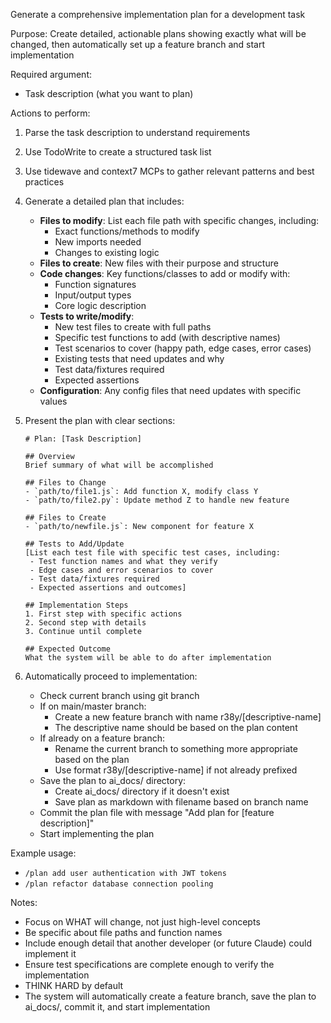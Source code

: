 Generate a comprehensive implementation plan for a development task

Purpose: Create detailed, actionable plans showing exactly what will be changed, then automatically set up a feature branch and start implementation

Required argument:

- Task description (what you want to plan)

Actions to perform:

1. Parse the task description to understand requirements
2. Use TodoWrite to create a structured task list
3. Use tidewave and context7 MCPs to gather relevant patterns and best practices
4. Generate a detailed plan that includes:
   - **Files to modify**: List each file path with specific changes, including:
     - Exact functions/methods to modify
     - New imports needed
     - Changes to existing logic
   - **Files to create**: New files with their purpose and structure
   - **Code changes**: Key functions/classes to add or modify with:
     - Function signatures
     - Input/output types
     - Core logic description
   - **Tests to write/modify**:
     - New test files to create with full paths
     - Specific test functions to add (with descriptive names)
     - Test scenarios to cover (happy path, edge cases, error cases)
     - Existing tests that need updates and why
     - Test data/fixtures required
     - Expected assertions
   - **Configuration**: Any config files that need updates with specific values
5. Present the plan with clear sections:

   ```
   # Plan: [Task Description]

   ## Overview
   Brief summary of what will be accomplished

   ## Files to Change
   - `path/to/file1.js`: Add function X, modify class Y
   - `path/to/file2.py`: Update method Z to handle new feature

   ## Files to Create
   - `path/to/newfile.js`: New component for feature X

   ## Tests to Add/Update
   [List each test file with specific test cases, including:
    - Test function names and what they verify
    - Edge cases and error scenarios to cover
    - Test data/fixtures required
    - Expected assertions and outcomes]

   ## Implementation Steps
   1. First step with specific actions
   2. Second step with details
   3. Continue until complete

   ## Expected Outcome
   What the system will be able to do after implementation
   ```

6. Automatically proceed to implementation:
   - Check current branch using git branch
   - If on main/master branch:
     - Create a new feature branch with name r38y/[descriptive-name]
     - The descriptive name should be based on the plan content
   - If already on a feature branch:
     - Rename the current branch to something more appropriate based on the plan
     - Use format r38y/[descriptive-name] if not already prefixed
   - Save the plan to ai_docs/ directory:
     - Create ai_docs/ directory if it doesn't exist
     - Save plan as markdown with filename based on branch name
   - Commit the plan file with message "Add plan for [feature description]"
   - Start implementing the plan

Example usage:

- `/plan add user authentication with JWT tokens`
- `/plan refactor database connection pooling`

Notes:

- Focus on WHAT will change, not just high-level concepts
- Be specific about file paths and function names
- Include enough detail that another developer (or future Claude) could implement it
- Ensure test specifications are complete enough to verify the implementation
- THINK HARD by default
- The system will automatically create a feature branch, save the plan to ai_docs/, commit it, and start implementation